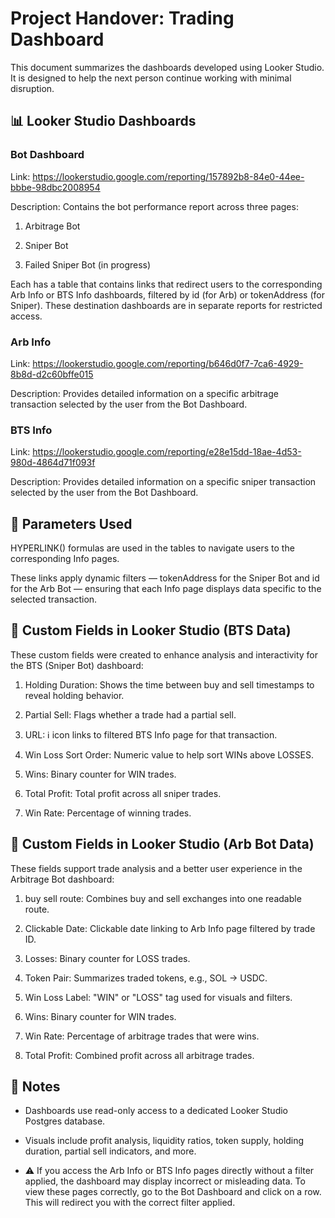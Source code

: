 # Project Handover: Trading Dashboard
This document summarizes the dashboards developed using Looker Studio. It is designed to help the next person continue working with minimal disruption.

## 📊 Looker Studio Dashboards

### Bot Dashboard

Link: https://lookerstudio.google.com/reporting/157892b8-84e0-44ee-bbbe-98dbc2008954

Description:
Contains the bot performance report across three pages:

1) Arbitrage Bot

2) Sniper Bot

3) Failed Sniper Bot (in progress)

Each has a table that contains links that redirect users to the corresponding Arb Info or BTS Info dashboards, filtered by id (for Arb) or tokenAddress (for Sniper). These destination dashboards are in separate reports for restricted access.

### Arb Info

Link: https://lookerstudio.google.com/reporting/b646d0f7-7ca6-4929-8b8d-d2c60bffe015

Description: Provides detailed information on a specific arbitrage transaction selected by the user from the Bot Dashboard.

### BTS Info

Link: https://lookerstudio.google.com/reporting/e28e15dd-18ae-4d53-980d-4864d71f093f

Description: Provides detailed information on a specific sniper transaction selected by the user from the Bot Dashboard.

## 🧩 Parameters Used

HYPERLINK() formulas are used in the tables to navigate users to the corresponding Info pages.

These links apply dynamic filters — tokenAddress for the Sniper Bot and id for the Arb Bot — ensuring that each Info page displays data specific to the selected transaction.

## 📐 Custom Fields in Looker Studio (BTS Data)
These custom fields were created to enhance analysis and interactivity for the BTS (Sniper Bot) dashboard:

1) Holding Duration: Shows the time between buy and sell timestamps to reveal holding behavior.

2) Partial Sell: Flags whether a trade had a partial sell.

3) URL: ℹ️ icon links to filtered BTS Info page for that transaction.

4) Win Loss Sort Order: Numeric value to help sort WINs above LOSSES.

5) Wins: Binary counter for WIN trades.

6) Total Profit: Total profit across all sniper trades.

7) Win Rate: Percentage of winning trades.

## 📐 Custom Fields in Looker Studio (Arb Bot Data)
These fields support trade analysis and a better user experience in the Arbitrage Bot dashboard:

1) buy sell route: Combines buy and sell exchanges into one readable route.

2) Clickable Date: Clickable date linking to Arb Info page filtered by trade ID.

3) Losses: Binary counter for LOSS trades.

4) Token Pair: Summarizes traded tokens, e.g., SOL → USDC.

5) Win Loss Label: "WIN" or "LOSS" tag used for visuals and filters.

6) Wins: Binary counter for WIN trades.

7) Win Rate: Percentage of arbitrage trades that were wins.

8) Total Profit: Combined profit across all arbitrage trades.

## 📝 Notes
- Dashboards use read-only access to a dedicated Looker Studio Postgres database.

- Visuals include profit analysis, liquidity ratios, token supply, holding duration, partial sell indicators, and more.

- ⚠️ If you access the Arb Info or BTS Info pages directly without a filter applied, the dashboard may display incorrect or misleading data. To view these pages correctly, go to the Bot Dashboard and click on a row. This will redirect you with the correct filter applied.
